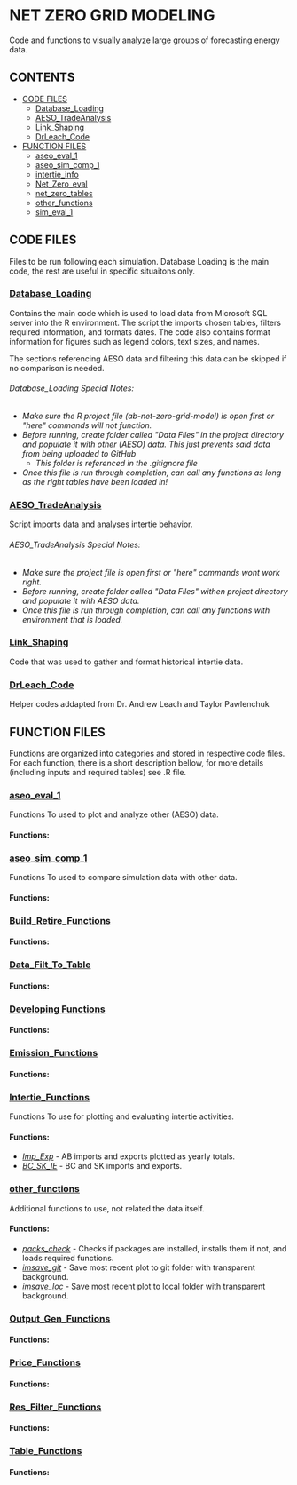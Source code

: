 # **NET ZERO GRID MODELING**
Code and functions to visually analyze large groups of forecasting energy data.

## CONTENTS
- [CODE FILES](#code-files)
  * [Database_Loading](#database-loading)
  * [AESO_TradeAnalysis](#aeso-tradeanalysis)
  * [Link_Shaping](#link-shaping)
  * [DrLeach_Code](#drleach-code)
- [FUNCTION FILES](#function-files)
  * [aseo_eval_1](#sub-heading-1)
  * [aseo_sim_comp_1](#sub-heading-2)
  * [intertie_info](#sub-heading-3)
  * [Net_Zero_eval](#sub-heading-4)
  * [net_zero_tables](#sub-heading-5)
  * [other_functions](#sub-heading-6)
  * [sim_eval_1](#sub-heading-7)
 
## CODE FILES
Files to be run following each simulation. Database Loading is the main code, the rest are useful in specific situaitons only. 

### <ins>Database_Loading
Contains the main code which is used to load data from Microsoft SQL server into the R environment. The script the imports chosen tables, filters required information, and formats dates. The code also contains format information for figures such as legend colors, text sizes, and names.

The sections referencing AESO data and filtering this data can be skipped if no comparison is needed.

###### *Database_Loading Special Notes:*
- *Make sure the R project file (ab-net-zero-grid-model) is open first or "here" commands will not function.*
- *Before running, create folder called "Data Files" in the project directory and populate it with other (AESO) data. This just prevents said data from being uploaded to GitHub*
  - *This folder is referenced in the .gitignore file*
- *Once this file is run through completion, can call any functions as long as the right tables have been loaded in!*

### <ins>AESO_TradeAnalysis
Script imports data and analyses intertie behavior.

###### *AESO_TradeAnalysis Special Notes:*
- *Make sure the project file is open first or "here" commands wont work right.*
- *Before running, create folder called "Data Files" withen project directory and populate it with AESO data.* 
- *Once this file is run through completion, can call any functions with environment that is loaded.*

### <ins>Link_Shaping
Code that was used to gather and format historical intertie data.

### <ins>DrLeach_Code
Helper codes addapted from Dr. Andrew Leach and Taylor Pawlenchuk

## FUNCTION FILES
Functions are organized into categories and stored in respective code files. For each function, there is a short description bellow, for more details (including inputs and required tables) see .R file.

### <ins>aseo_eval_1
Functions To used to plot and analyze other (AESO) data.

#### Functions:

### <ins>aseo_sim_comp_1
Functions To used to compare simulation data with other data.

#### Functions:

### <ins>Build_Retire_Functions

#### Functions:

### <ins>Data_Filt_To_Table

#### Functions:

### <ins>Developing Functions

#### Functions:

### <ins>Emission_Functions

#### Functions:

### <ins>Intertie_Functions
Functions To use for plotting and evaluating intertie activities.

#### Functions:
- <ins>*Imp_Exp*</ins> - AB imports and exports plotted as yearly totals.
- <ins>*BC_SK_IE*</ins> - BC and SK imports and exports.

### <ins><ins>other_functions
Additional functions to use, not related the data itself.

#### Functions:
- <ins>*packs_check*</ins> - Checks if packages are installed, installs them if not, and loads required functions.
- <ins>*imsave_git*</ins> - Save most recent plot to git folder with transparent background.
- <ins>*imsave_loc*</ins> - Save most recent plot to local folder with transparent background.

### <ins>Output_Gen_Functions

#### Functions:

### <ins>Price_Functions

#### Functions:

### <ins>Res_Filter_Functions

#### Functions:

### <ins>Table_Functions

#### Functions:
